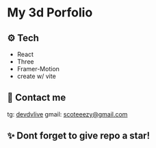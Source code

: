 ﻿# My 3d Porfolio
## ⚙️ Tech 
* React
* Three
* Framer-Motion
* create w/ vite 
## 🤝  Contact me
  tg: [devdvlive](https://t.me/devdvlive)
  gmail: scoteeezy@gmail.com
## ✨ Dont forget to give repo a star!
